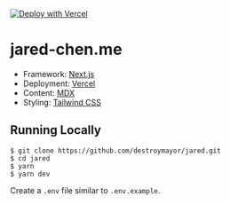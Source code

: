 [![Deploy with Vercel](https://vercel.com/button)](https://vercel.com/new/clone?repository-url=https%3A%2F%2Fgithub.com%2Fdestroymayor%2Fjared)

# jared-chen.me

- Framework: [Next.js](https://nextjs.org/)
- Deployment: [Vercel](https://vercel.com/)
- Content: [MDX](https://github.com/mdx-js/mdx)
- Styling: [Tailwind CSS](https://tailwindcss.com/)

## Running Locally

```
$ git clone https://github.com/destroymayor/jared.git
$ cd jared
$ yarn
$ yarn dev
```

Create a `.env` file similar to `.env.example`.
